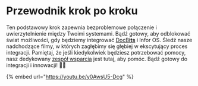 # Przewodnik krok po kroku

Ten podstawowy krok zapewnia bezproblemowe połączenie i uwierzytelnienie między Twoimi systemami. Bądź gotowy, aby odblokować świat możliwości, gdy będziemy integrować [DocB**its**](https://docbits.com/) i Infor OS. Śledź nasze nadchodzące filmy, w których zagłębimy się głębiej w ekscytujący proces integracji. Pamiętaj, że jeśli kiedykolwiek będziesz potrzebować pomocy, nasz dedykowany [zespół wsparcia](https://docbits.com/de/doc/support-in-docbits/) jest tutaj, aby pomóc. Bądź gotowy do integracji i innowacji! 🚀🔗



{% embed url="https://youtu.be/y0AwsU5-Dcg" %}
